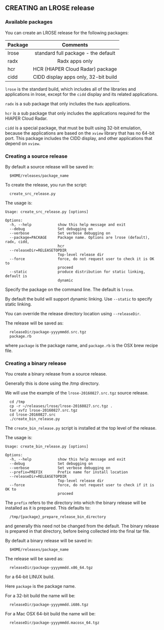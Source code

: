 ## CREATING an LROSE release

### Available packages

You can create an LROSE release for the following packages:

| Package       | Comments      |
| ------------- |:-------------:|
| lrose         | standard full package - the default |
| radx          | Radx apps only |
| hcr           | HCR (HIAPER Cloud Radar) package |
| cidd          | CIDD display apps only, 32-bit build |

`lrose` is the standard build, which includes all of the libraries and applications in lrose, except for the `cidd` display and its related applications.

`radx` is a sub package that only includes the `Radx` applications.

`hcr` is a sub package that only includes the applications required for the HIAPER Cloud Radar.

`cidd` is a special package, that must be built using 32-bit emulation, because the applications are based on the `xview` library that has no 64-bit port. This package includes the CIDD display, and other applications that depend on `xview`.

### Creating a source release

By default a source release will be saved in:

```
  $HOME/releases/package_name
```

To create the release, you run the script:
```
  create_src_release.py
```

The usage is:

```
Usage: create_src_release.py [options]

Options:
  -h, --help            show this help message and exit
  --debug               Set debugging on
  --verbose             Set verbose debugging on
  --package=PACKAGE     Package name. Options are lrose (default), radx, cidd,
                        hcr
  --releaseDir=RELEASETOPDIR
                        Top-level release dir
  --force               force, do not request user to check it is OK to
                        proceed
  --static              produce distribution for static linking, default is
                        dynamic
```

Specify the package on the command line. The default is `lrose`.

By default the build will support dynamic linking. Use `--static` to specify static linking.

You can override the release directory location using `--releaseDir`.

The release will be saved as:

```
  releaseDir/package-yyyymmdd.src.tgz
  package.rb
```

where `package` is the package name, and `package.rb` is the OSX brew recipe file.

### Creating a binary release

You create a binary release from a source release.

Generally this is done using the /tmp directory.

We will use the example of the `lrose-20160827.src.tgz` source release.

```
  cd /tmp
  cp -r ~/releases/lrose/lrose-20160827.src.tgz .
  tar xvfz lrose-20160827.src.tgz
  cd lrose-20160827.src
  ./create_bin_release.py
```

The `create_bin_release.py` script is installed at the top level of the release.

The usage is:

```
Usage: create_bin_release.py [options]

Options:
  -h, --help            show this help message and exit
  --debug               Set debugging on
  --verbose             Set verbose debugging on
  --prefix=PREFIX       Prefix name for install location
  --releaseDir=RELEASETOPDIR
                        Top-level release dir
  --force               force, do not request user to check if it is OK to
                        proceed
```

The `prefix` refers to the directory into which the binary release will be installed as it is prepared. This defaults to:

```
  /tmp/{package}_prepare_release_bin_directory
```

and generally this need not be changed from the default. The binary release is prepared in that directory, before being collected into the final tar file.

By default a binary release will be saved in:

```
  $HOME/releases/package_name
```

The release will be saved as:

```
  releaseDir/package-yyyymmdd.x86_64.tgz
```

for a 64-bit LINUX build.

Here `package` is the package name.

For a 32-bit build the name will be:
```
  releaseDir/package-yyyymmdd.i686.tgz
```

For a Mac OSX 64-bit build the name will be:
```
  releaseDir/package-yyyymmdd.macosx_64.tgz
```




